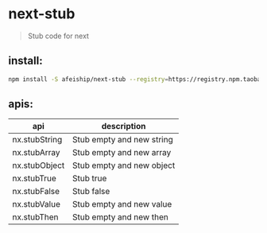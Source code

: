 # next-stub
> Stub code for next

## install:
```bash
npm install -S afeiship/next-stub --registry=https://registry.npm.taobao.org
```

## apis:
| api           | description               |
|---------------|---------------------------|
| nx.stubString | Stub empty and new string |
| nx.stubArray  | Stub empty and new array  |
| nx.stubObject | Stub empty and new object |
| nx.stubTrue   | Stub true                 |
| nx.stubFalse  | Stub false                |
| nx.stubValue  | Stub empty and new value  |
| nx.stubThen   | Stub empty and new then   |
